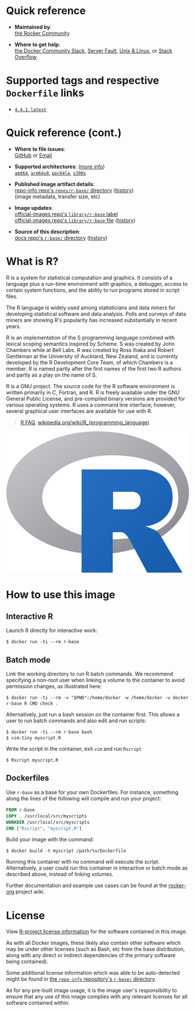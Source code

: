 <!--

********************************************************************************

WARNING:

    DO NOT EDIT "r-base/README.md"

    IT IS AUTO-GENERATED

    (from the other files in "r-base/" combined with a set of templates)

********************************************************************************

-->

# Quick reference

-	**Maintained by**:  
	[the Rocker Community](https://github.com/rocker-org/rocker)

-	**Where to get help**:  
	[the Docker Community Slack](https://dockr.ly/comm-slack), [Server Fault](https://serverfault.com/help/on-topic), [Unix & Linux](https://unix.stackexchange.com/help/on-topic), or [Stack Overflow](https://stackoverflow.com/help/on-topic)

# Supported tags and respective `Dockerfile` links

-	[`4.4.1`, `latest`](https://github.com/rocker-org/rocker/blob/91dd14805998d37ca5617b1853e8c60f5e032f28/r-base/4.4.1/Dockerfile)

# Quick reference (cont.)

-	**Where to file issues**:  
	[GitHub](https://github.com/rocker-org/rocker/issues) or [Email](mailto:rocker-maintainers@eddelbuettel.com)

-	**Supported architectures**: ([more info](https://github.com/docker-library/official-images#architectures-other-than-amd64))  
	[`amd64`](https://hub.docker.com/r/amd64/r-base/), [`arm64v8`](https://hub.docker.com/r/arm64v8/r-base/), [`ppc64le`](https://hub.docker.com/r/ppc64le/r-base/), [`s390x`](https://hub.docker.com/r/s390x/r-base/)

-	**Published image artifact details**:  
	[repo-info repo's `repos/r-base/` directory](https://github.com/docker-library/repo-info/blob/master/repos/r-base) ([history](https://github.com/docker-library/repo-info/commits/master/repos/r-base))  
	(image metadata, transfer size, etc)

-	**Image updates**:  
	[official-images repo's `library/r-base` label](https://github.com/docker-library/official-images/issues?q=label%3Alibrary%2Fr-base)  
	[official-images repo's `library/r-base` file](https://github.com/docker-library/official-images/blob/master/library/r-base) ([history](https://github.com/docker-library/official-images/commits/master/library/r-base))

-	**Source of this description**:  
	[docs repo's `r-base/` directory](https://github.com/docker-library/docs/tree/master/r-base) ([history](https://github.com/docker-library/docs/commits/master/r-base))

# What is R?

R is a system for statistical computation and graphics. It consists of a language plus a run-time environment with graphics, a debugger, access to certain system functions, and the ability to run programs stored in script files.

The R language is widely used among statisticians and data miners for developing statistical software and data analysis. Polls and surveys of data miners are showing R's popularity has increased substantially in recent years.

R is an implementation of the S programming language combined with lexical scoping semantics inspired by Scheme. S was created by John Chambers while at Bell Labs. R was created by Ross Ihaka and Robert Gentleman at the University of Auckland, New Zealand, and is currently developed by the R Development Core Team, of which Chambers is a member. R is named partly after the first names of the first two R authors and partly as a play on the name of S.

R is a GNU project. The source code for the R software environment is written primarily in C, Fortran, and R. R is freely available under the GNU General Public License, and pre-compiled binary versions are provided for various operating systems. R uses a command line interface; however, several graphical user interfaces are available for use with R.

> [R FAQ](http://cran.r-project.org/doc/FAQ/R-FAQ.html#What-is-R_003f), [wikipedia.org/wiki/R_(programming_language)](http://en.wikipedia.org/wiki/R_%28programming_language%29)

![logo](https://raw.githubusercontent.com/docker-library/docs/18225eea5667b1bc03a19024eb09ccc482207ecf/r-base/logo.png)

# How to use this image

## Interactive R

Launch R directly for interactive work:

```console
$ docker run -ti --rm r-base
```

## Batch mode

Link the working directory to run R batch commands. We recommend specifying a non-root user when linking a volume to the container to avoid permission changes, as illustrated here:

```console
$ docker run -ti --rm -v "$PWD":/home/docker -w /home/docker -u docker r-base R CMD check .
```

Alternatively, just run a bash session on the container first. This allows a user to run batch commands and also edit and run scripts:

```console
$ docker run -ti --rm r-base bash
$ vim.tiny myscript.R
```

Write the script in the container, exit `vim` and run `Rscript`

```console
$ Rscript myscript.R
```

## Dockerfiles

Use `r-base` as a base for your own Dockerfiles. For instance, something along the lines of the following will compile and run your project:

```dockerfile
FROM r-base
COPY . /usr/local/src/myscripts
WORKDIR /usr/local/src/myscripts
CMD ["Rscript", "myscript.R"]
```

Build your image with the command:

```console
$ docker build -t myscript /path/to/Dockerfile
```

Running this container with no command will execute the script. Alternatively, a user could run this container in interactive or batch mode as described above, instead of linking volumes.

Further documentation and example use cases can be found at the [rocker-org](https://github.com/rocker-org/rocker/wiki) project wiki.

# License

View [R-project license information](http://www.r-project.org/Licenses/) for the software contained in this image.

As with all Docker images, these likely also contain other software which may be under other licenses (such as Bash, etc from the base distribution, along with any direct or indirect dependencies of the primary software being contained).

Some additional license information which was able to be auto-detected might be found in [the `repo-info` repository's `r-base/` directory](https://github.com/docker-library/repo-info/tree/master/repos/r-base).

As for any pre-built image usage, it is the image user's responsibility to ensure that any use of this image complies with any relevant licenses for all software contained within.
